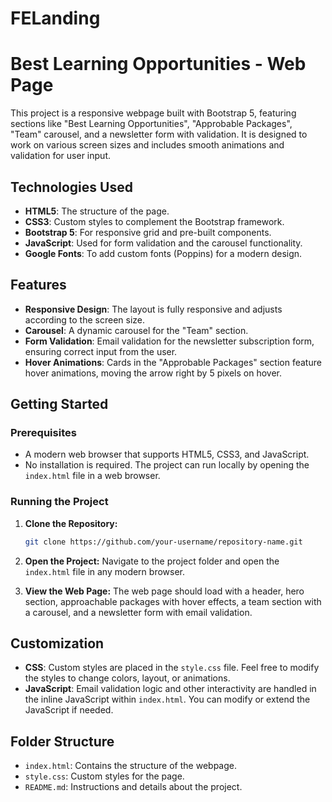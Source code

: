 # FELanding

# Best Learning Opportunities - Web Page

This project is a responsive webpage built with Bootstrap 5, featuring sections like "Best Learning Opportunities", "Approbable Packages", "Team" carousel, and a newsletter form with validation. It is designed to work on various screen sizes and includes smooth animations and validation for user input.

## Technologies Used

- **HTML5**: The structure of the page.
- **CSS3**: Custom styles to complement the Bootstrap framework.
- **Bootstrap 5**: For responsive grid and pre-built components.
- **JavaScript**: Used for form validation and the carousel functionality.
- **Google Fonts**: To add custom fonts (Poppins) for a modern design.

## Features

- **Responsive Design**: The layout is fully responsive and adjusts according to the screen size.
- **Carousel**: A dynamic carousel for the "Team" section.
- **Form Validation**: Email validation for the newsletter subscription form, ensuring correct input from the user.
- **Hover Animations**: Cards in the "Approbable Packages" section feature hover animations, moving the arrow right by 5 pixels on hover.

## Getting Started

### Prerequisites
- A modern web browser that supports HTML5, CSS3, and JavaScript.
- No installation is required. The project can run locally by opening the `index.html` file in a web browser.

### Running the Project

1. **Clone the Repository:**
    ```bash
    git clone https://github.com/your-username/repository-name.git
    ```

2. **Open the Project:**
   Navigate to the project folder and open the `index.html` file in any modern browser.

3. **View the Web Page:**
   The web page should load with a header, hero section, approachable packages with hover effects, a team section with a carousel, and a newsletter form with email validation.

## Customization

- **CSS**: Custom styles are placed in the `style.css` file. Feel free to modify the styles to change colors, layout, or animations.
- **JavaScript**: Email validation logic and other interactivity are handled in the inline JavaScript within `index.html`. You can modify or extend the JavaScript if needed.

## Folder Structure


- `index.html`: Contains the structure of the webpage.
- `style.css`: Custom styles for the page.
- `README.md`: Instructions and details about the project.

